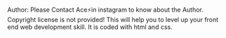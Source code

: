 Author: Please Contact Ace⚡in instagram to know about the Author.
Copyright license is not provided!
This will help you to level up your front end web development skill.
It is coded with html and css.
